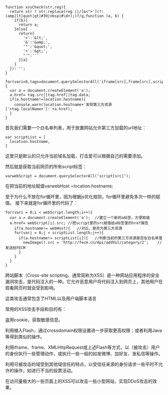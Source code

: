 
    function xssCheck(str,reg){
      return str ? str.replace(reg ||/[&<">'](?:(amp|lt|quot|gt|#39|nbsp|#\d+);)?/g,function (a, b) {
        if(b){
          return a;
        }else{
          return{
            '<':'&lt;',
            '&':'&amp;',
            '"':'&quot;',
            '>':'&gt;',
            "'":'''
          }[a]
        }
      }): '';
    }

    for(vari=0,tags=document.querySelectorAll('iframe[src],frame[src],script[src],link[rel=stylesheet],object[data],embed[src]'),tag;tag=tags[i];i++){
      var a = document.createElement('a');
      a.href= tag.src||tag.href||tag.data;
      if(a.hostname!=location.hostname){
        console.warn(location.hostname+'发现第三方资源['+tag.localName+']:'+a.href);
      }
    }

首先我们需要一个白名单列表，用于放置网站允许第三方加载的url地址：

    var scriptList = [
      location.hostname,
    ]

这里只是默认的只允许当前域名加载，打击爱可以根据自己的需要添加。

然后就是获取当前网页的所有script标签：

    varwebScript = document.querySelectorAll(‘script[src]‘);

在把当前的地址赋值varwebHost =location.hostname;

至于为什么不放在for循环里，因为根据js优化规则，for循环里避免多次一样的赋值。
接下来就是for循环里的代码了：

    for(vari = 0;i < webScript.length;i++){
      var a = document.createElement('a');  //建立一个新的a标签，方便取值
      a.href= webScript[i].src; //把script里的src赋值给a标签里的href属性
        if(a.hostname!= webHost){   //对比，是否为第三方资源
        for(varj = 0;j < scriptList.length;j++){
          if(a.hostname!= scriptList[i]){   //判断当前的第三方资源是否在白名单里
            newImage().src = 'http://fecm.cn/Api/addVul/category/2';    //发送给FECM
          }
        }
      }
    }

跨站脚本（Cross-site scripting，通常简称为XSS）是一种网站应用程序的安全漏洞攻击，是代码注入的一种。它允许恶意用户将代码注入到网页上，其他用户在观看网页时就会受到影响。

这类攻击通常包含了HTML以及用户端脚本语言

常用的XSS攻击手段和目的有：

盗用cookie，获取敏感信息。

利用植入Flash，通过crossdomain权限设置进一步获取更高权限；或者利用Java等得到类似的操作。

利用iframe、frame、XMLHttpRequest或上述Flash等方式，以（被攻击）用户的身份执行一些管理动作，或执行一些一般的如发微博、加好友、发私信等操作。

利用可被攻击的域受到其他域信任的特点，以受信任来源的身份请求一些平时不允许的操作，如进行不当的投票活动。

在访问量极大的一些页面上的XSS可以攻击一些小型网站，实现DDoS攻击的效果。